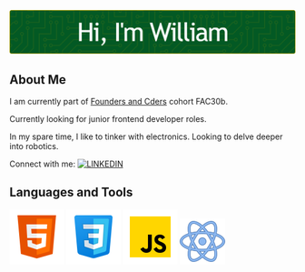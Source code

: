 ![Header](./william-header.png)

## About Me

I am currently part of [Founders and Cders](https://www.foundersandcoders.com/) cohort FAC30b.

Currently looking for junior frontend developer roles.

In my spare time, I like to tinker with electronics. Looking to delve deeper into robotics.

Connect with me:  [![LINKEDIN](https://img.shields.io/badge/LinkedIn-0077B5?style=for-the-badge&logo=linkedin&logoColor=white)](https://www.linkedin.com/in/william-man/)

## Languages and Tools

![HTML](./html-96.png) ![CSS](./css-96.png) ![JAVASCRIPT](./javascript-96.png) ![REACT](./react-80.png)

<!--
**william-man/William-Man** is a ✨ _special_ ✨ repository because its `README.md` (this file) appears on your GitHub profile.

Here are some ideas to get you started:

- 🔭 I’m currently working on ...
- 🌱 I’m currently learning ...
- 👯 I’m looking to collaborate on ...
- 🤔 I’m looking for help with ...
- 💬 Ask me about ...
- 📫 How to reach me: ...
- 😄 Pronouns: ...
- ⚡ Fun fact: ...
-->
